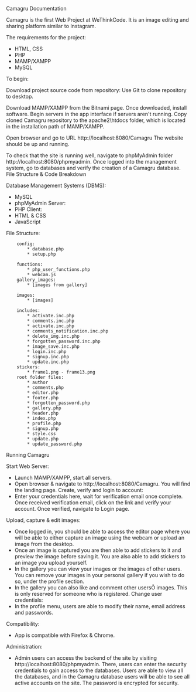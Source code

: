 Camagru Documentation

Camagru is the first Web Project at WeThinkCode. It is an image editing and sharing platform similar to Instagram.

The requirements for the project:
* HTML, CSS
* PHP
* MAMP/XAMPP
* MySQL
  
To begin:

Download project source code from repository:
Use Git to clone repository to desktop.

Download MAMP/XAMPP from the Bitnami page.
Once downloaded, install software.
Begin servers in the app interface if servers aren't running.
Copy cloned Camagru repository to the apache2\htdocs folder, which is located in the installation path of MAMP/XAMPP.

Open browser and go to URL http://localhost:8080/Camagru
The website should be up and running.

To check that the site is running well, navigate to phpMyAdmin folder http://localhost:8080/phpmyadmin. Once logged into the management system, go to databases and verify the creation of a Camagru database.
File Structure & Code Breakdown

Database Management Systems (DBMS):
* MySQL
* phpMyAdmin
Server:
* PHP
Client:
* HTML & CSS
* JavaScript

File Structure:
		
		config:
			* database.php
			* setup.php
			
		functions:
			* php_user_functions.php
			* webcam.js
		gallery_images:
			* [images from gallery]

		images:
			* [images]

		includes:
			* activate.inc.php
			* comments.inc.php
			* activate.inc.php
			* comments_notification.inc.php
			* delete_img.inc.php
			* forgotten_password.inc.php
			* image_save.inc.php
			* login.inc.php
			* signup.inc.php
			* update.inc.php
		stickers:
			* frame1.png - frame13.png
		root folder files:
			* author
			* comments.php
			* editor.php
			* footer.php
			* forgotten_password.php
			* gallery.php
			* header.php
			* index.php
			* profile.php
			* signup.php
			* style.css
			* update.php
			* update_password.php


Running Camagru

Start Web Server:

* Launch MAMP/XAMPP, start all servers.
* Open browser & navigate to http://localhost:8080/Camagru. You will find the landing page.
Create, verify and login to account:
* Enter your credentials here, wait for verification email once complete. Once received verification email, click on the link and verify your account. Once verified, navigate to Login page.

Upload, capture & edit images:

* Once logged in, you should be able to access the editor page where you will be able to either capture an image using the webcam or upload an image from the desktop.
* Once an image is captured you are then able to add stickers to it and preview the image before saving it. You are also able to add stickers to an image you upload yourself.
* In the gallery you can view your images or the images of other users. You can remove your images in your personal gallery if you wish to do so, under the profile section.
* In the gallery you can also like and comment other usersÕ images. This is only reserved for someone who is registered.
Change user credentials:
* In the profile menu, users are able to modify their name, email address and passwords.

Compatibility:

* App is compatible with Firefox & Chrome.

Administration:

* Admin users can access the backend of the site by visiting http://localhost:8080/phpmyadmin. There, users can enter the security credentials to gain access to the databases. Users are able to view all the databases, and in the Camagru database users will be able to see all active accounts on the site. The password is encrypted for security.
